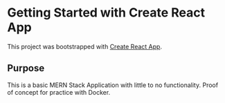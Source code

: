 # Getting Started with Create React App

This project was bootstrapped with [Create React App](https://github.com/facebook/create-react-app).

## Purpose

This is a basic MERN Stack Application with little to no functionality. Proof of concept for practice with Docker.
